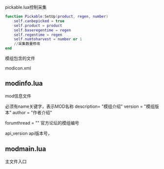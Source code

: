 pickable.lua控制采集
```lua
function Pickable:SetUp(product, regen, number)
    self.canbepicked = true
    self.product = product
    self.baseregentime = regen
    self.regentime = regen
    self.numtoharvest = number or 1
    //采集数量修改
end
```

模组包含的文件

modicon.xml


## modinfo.lua

mod信息文件

必须有name关键字，表示MOD名称
description= "模组介绍"
version = "模组版本"
author = "作者介绍"

forumthread = ""
官方论坛的模组编号

api_version 
api版本号，
## modmain.lua
主文件入口
